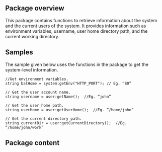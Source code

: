 ## Package overview

This package contains functions to retrieve information about the system and the current users of the system. It provides information such as environment variables, username, user home directory path, and the current working directory.

## Samples

The sample given below uses the functions in the package to get the system-level information.

```ballerina
//Get environment variables.
string balHome = system:getEnv("HTTP_PORT"); // Eg. “80”

// Get the user account name.
string username = user:getName();  //Eg. “john”

// Get the user home path.
string userHome = user:getUserHome();  //Eg. “/home/john”

// Get the current directory path.
string currentDir = user:getCurrentDirectory();  //Eg. “/home/john/work”
```

## Package content
